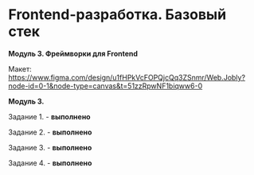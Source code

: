 # Frontend-разработка. Базовый стек
**Модуль 3. Фреймворки для Frontend**

Макет:
https://www.figma.com/design/u1fHPkVcFOPQjcQq3ZSnmr/Web.Jobly?node-id=0-1&node-type=canvas&t=51zzRpwNF1biqww6-0

**Модуль 3.**

Задание 1. - **выполнено**

Задание 2. - **выполнено**

Задание 3. - **выполнено**

Задание 4. - **выполнено**
